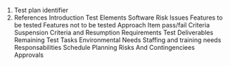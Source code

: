   1. Test plan identifier
  2. References
  Introduction
Test Elements
Software Risk Issues
Features to be tested
Features not to be tested
Approach
Item pass/fail Criteria
Suspension Criteria and Resumption Requirements
Test Deliverables
Remaining Test Tasks
Environmental Needs
Staffing and training needs
Responsabilities
Schedule
Planning Risks And Contingenciees
Approvals
